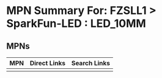 



# MPN Summary For: FZSLL1 > SparkFun-LED : LED_10MM

## MPNs
  

|MPN|Direct Links|Search Links|
| :--- | :--- | :--- |
||||
